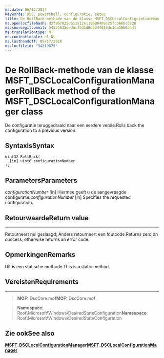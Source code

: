 ```yaml
---
ms.date: 06/12/2017
keywords: DSC, powershell, configuratie, setup
title: De RollBack-methode van de klasse MSFT_DSCLocalConfigurationManager
ms.openlocfilehash: d2f9b7025d611912e119800408e25fcb66bc0228
ms.sourcegitcommit: 54534635eedacf531d8d6344019dc16a50b8b441
ms.translationtype: MT
ms.contentlocale: nl-NL
ms.lasthandoff: 05/17/2018
ms.locfileid: "34219875"
---
```

# <a name="rollback-method-of-the-msftdsclocalconfigurationmanager-class"></a><span data-ttu-id="4052e-103">De RollBack-methode van de klasse MSFT_DSCLocalConfigurationManager</span><span class="sxs-lookup"><span data-stu-id="4052e-103">RollBack method of the MSFT_DSCLocalConfigurationManager class</span></span>

<span data-ttu-id="4052e-104">De configuratie teruggedraaid naar een eerdere versie.</span><span class="sxs-lookup"><span data-stu-id="4052e-104">Rolls back the configuration to a previous version.</span></span>

<a name="syntax"></a><span data-ttu-id="4052e-105">Syntaxis</span><span class="sxs-lookup"><span data-stu-id="4052e-105">Syntax</span></span>
------

```mof
uint32 RollBack(
  [in] uint8 configurationNumber
);
```

<a name="parameters"></a><span data-ttu-id="4052e-106">Parameters</span><span class="sxs-lookup"><span data-stu-id="4052e-106">Parameters</span></span>
----------

<span data-ttu-id="4052e-107">*configurationNumber* \[in\] Hiermee geeft u de aangevraagde configuratie.</span><span class="sxs-lookup"><span data-stu-id="4052e-107">*configurationNumber* \[in\] Specifies the requested configuration.</span></span>

## <a name="return-value"></a><span data-ttu-id="4052e-108">Retourwaarde</span><span class="sxs-lookup"><span data-stu-id="4052e-108">Return value</span></span>
------------

<span data-ttu-id="4052e-109">Retourneert nul geslaagd; Anders retourneert een foutcode.</span><span class="sxs-lookup"><span data-stu-id="4052e-109">Returns zero on success; otherwise returns an error code.</span></span>

## <a name="remarks"></a><span data-ttu-id="4052e-110">Opmerkingen</span><span class="sxs-lookup"><span data-stu-id="4052e-110">Remarks</span></span>

<span data-ttu-id="4052e-111">Dit is een statische methode.</span><span class="sxs-lookup"><span data-stu-id="4052e-111">This is a static method.</span></span>

## <a name="requirements"></a><span data-ttu-id="4052e-112">Vereisten</span><span class="sxs-lookup"><span data-stu-id="4052e-112">Requirements</span></span>
------------
><span data-ttu-id="4052e-113">**MOF:** DscCore.mof</span><span class="sxs-lookup"><span data-stu-id="4052e-113">**MOF:** DscCore.mof</span></span>

><span data-ttu-id="4052e-114">**Namespace**: Root\Microsoft\Windows\DesiredStateConfiguration</span><span class="sxs-lookup"><span data-stu-id="4052e-114">**Namespace**: Root\Microsoft\Windows\DesiredStateConfiguration</span></span>


## <a name="see-also"></a><span data-ttu-id="4052e-115">Zie ook</span><span class="sxs-lookup"><span data-stu-id="4052e-115">See also</span></span>


[<span data-ttu-id="4052e-116">**MSFT_DSCLocalConfigurationManager**</span><span class="sxs-lookup"><span data-stu-id="4052e-116">**MSFT_DSCLocalConfigurationManager**</span></span>](msft-dsclocalconfigurationmanager.md)